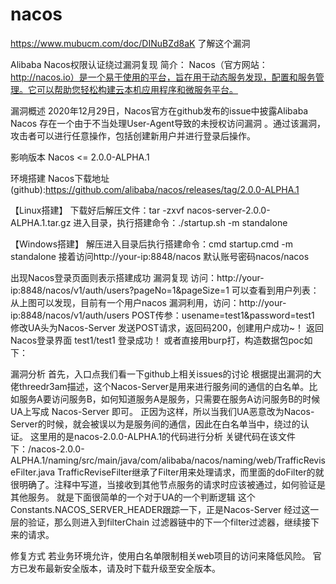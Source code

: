 # nacos
https://www.mubucm.com/doc/DINuBZd8aK   了解这个漏洞


Alibaba Nacos权限认证绕过漏洞复现
简介：
    Nacos（官方网站：http://nacos.io）是一个易于使用的平台，旨在用于动态服务发现，配置和服务管理。它可以帮助您轻松构建云本机应用程序和微服务平台。

 漏洞概述
    2020年12月29日，Nacos官方在github发布的issue中披露Alibaba Nacos 存在一个由于不当处理User-Agent导致的未授权访问漏洞 。通过该漏洞，攻击者可以进行任意操作，包括创建新用户并进行登录后操作。

影响版本
    Nacos <= 2.0.0-ALPHA.1

环境搭建
    Nacos下载地址(github):https://github.com/alibaba/nacos/releases/tag/2.0.0-ALPHA.1

【Linux搭建】
    下载好后解压文件：tar -zxvf nacos-server-2.0.0-ALPHA.1.tar.gz
    进入目录，执行搭建命令：./startup.sh -m standalone

【Windows搭建】
    解压进入目录后执行搭建命令：cmd startup.cmd -m standalone
    接着访问http://your-ip:8848/nacos
    默认账号密码nacos/nacos

出现Nacos登录页面则表示搭建成功
    漏洞复现
    访问：http://your-ip:8848/nacos/v1/auth/users?pageNo=1&pageSize=1
    可以查看到用户列表：
    从上图可以发现，目前有一个用户nacos
    漏洞利用，访问：http://your-ip:8848/nacos/v1/auth/users
    POST传参：usename=test1&password=test1
    修改UA头为Nacos-Server
    发送POST请求，返回码200，创建用户成功~！
    返回Nacos登录界面 test1/test1
    登录成功！
    或者直接用burp打，构造数据包poc如下：

漏洞分析
    首先，入口点我们看一下github上相关issues的讨论
    根据提出漏洞的大佬threedr3am描述，这个Nacos-Server是用来进行服务间的通信的白名单。比如服务A要访问服务B，如何知道服务A是服务，只需要在服务A访问服务B的时候UA上写成 Nacos-Server 即可。
    正因为这样，所以当我们UA恶意改为Nacos-Server的时候，就会被误以为是服务间的通信，因此在白名单当中，绕过的认证。
    这里用的是nacos-2.0.0-ALPHA.1的代码进行分析
    关键代码在该文件下：/nacos-2.0.0-ALPHA.1/naming/src/main/java/com/alibaba/nacos/naming/web/TrafficReviseFilter.java
    TrafficReviseFilter继承了Filter用来处理请求，而里面的doFilter的就很明确了。注释中写道，当接收到其他节点服务的请求时应该被通过，如何验证是其他服务。
    就是下面很简单的一个对于UA的一个判断逻辑
    这个Constants.NACOS_SERVER_HEADER跟踪一下，正是Nacos-Server
    经过这一层的验证，那么则进入到filterChain 过滤器链中的下一个filter过滤器，继续接下来的请求。

修复方式
    若业务环境允许，使用白名单限制相关web项目的访问来降低风险。
    官方已发布最新安全版本，请及时下载升级至安全版本。

